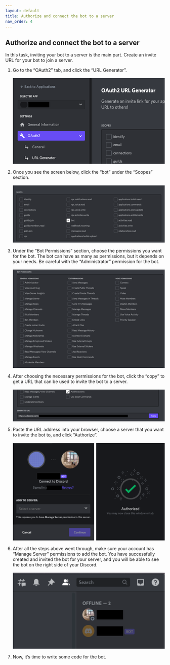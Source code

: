 ```yaml
---
layout: default
title: Authorize and connect the bot to a server
nav_order: 4
---
```


## Authorize and connect the bot to a server
In this task, inviting your bot to a server is the main part. Create an invite URL for your bot to join a server.

1. Go to the “OAuth2” tab, and click the “URL Generator”.<br><br>![newApplication1](../graphics/authorization1.png)

2. Once you see the screen below, click the “bot” under the “Scopes” section.<br><br>![newApplication1](../graphics/authorization2.png)

3. Under the “Bot Permissions” section, choose the permissions you want for the bot. 
The bot can have as many as permissions, but it depends on your needs. Be careful with the “Administrator” permission for the bot.<br><br>![newApplication1](../graphics/authorization3.png)

4. After choosing the necessary permissions for the bot, click the “copy” to get a URL that can be used to invite the bot to a server.<br><br>![newApplication1](../graphics/authorization4.png)

5. Paste the URL address into your browser, choose a server that you want to invite the bot to, and click “Authorize”.<br><br>![newApplication1](../graphics/authorization5.png)

6. After all the steps above went through, make sure your account has “Manage Server” permissions to add the bot. 
You have successfully created and invited the bot for your server, and you will be able to see the bot on the right side of your Discord.<br><br>![newApplication1](../graphics/authorization6.png)

7. Now, it’s time to write some code for the bot.
